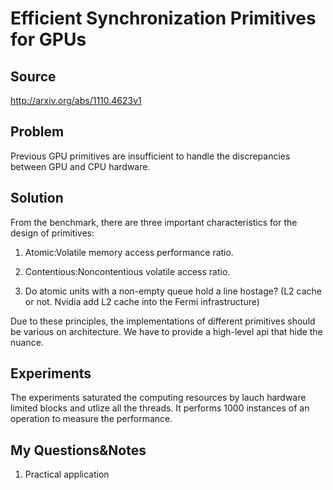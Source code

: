 # Efficient Synchronization Primitives for GPUs

## Source

http://arxiv.org/abs/1110.4623v1

## Problem
Previous GPU primitives are insufficient to handle the discrepancies between GPU and CPU hardware.

## Solution

From the benchmark, there are three important characteristics for the design of primitives:

1. Atomic:Volatile memory access performance ratio.

2. Contentious:Noncontentious volatile access ratio. 

3. Do atomic units with a non-empty queue hold a line hostage? (L2 cache or not. Nvidia add L2 cache into the Fermi infrastructure)

Due to these principles, the implementations of different primitives should be various on architecture. We have to provide a high-level api that hide the nuance.

## Experiments

The experiments saturated the computing resources by lauch hardware limited blocks and utlize all the threads. It performs 1000 instances of an operation to measure the performance.

## My Questions&Notes
1. Practical application